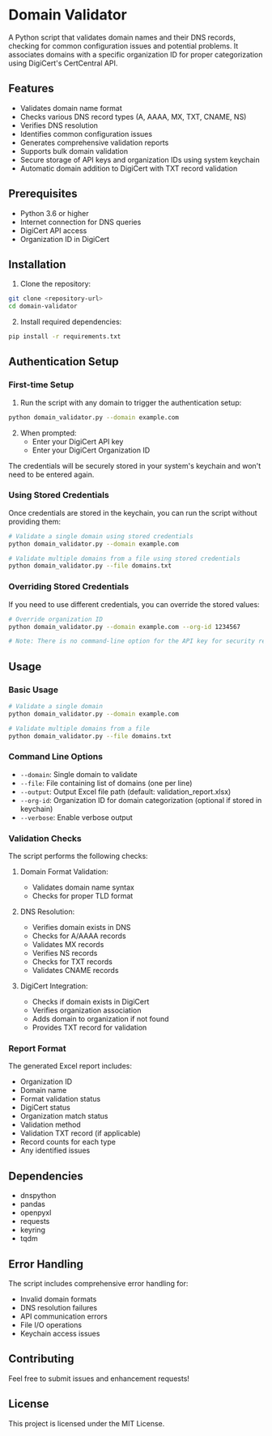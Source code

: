 # Domain Validator

A Python script that validates domain names and their DNS records, checking for common configuration issues and potential problems. It associates domains with a specific organization ID for proper categorization using DigiCert's CertCentral API.

## Features

- Validates domain name format
- Checks various DNS record types (A, AAAA, MX, TXT, CNAME, NS)
- Verifies DNS resolution
- Identifies common configuration issues
- Generates comprehensive validation reports
- Supports bulk domain validation
- Secure storage of API keys and organization IDs using system keychain
- Automatic domain addition to DigiCert with TXT record validation

## Prerequisites

- Python 3.6 or higher
- Internet connection for DNS queries
- DigiCert API access
- Organization ID in DigiCert

## Installation

1. Clone the repository:
```bash
git clone <repository-url>
cd domain-validator
```

2. Install required dependencies:
```bash
pip install -r requirements.txt
```

## Authentication Setup

### First-time Setup

1. Run the script with any domain to trigger the authentication setup:
```bash
python domain_validator.py --domain example.com
```

2. When prompted:
   - Enter your DigiCert API key
   - Enter your DigiCert Organization ID

The credentials will be securely stored in your system's keychain and won't need to be entered again.

### Using Stored Credentials

Once credentials are stored in the keychain, you can run the script without providing them:

```bash
# Validate a single domain using stored credentials
python domain_validator.py --domain example.com

# Validate multiple domains from a file using stored credentials
python domain_validator.py --file domains.txt
```

### Overriding Stored Credentials

If you need to use different credentials, you can override the stored values:

```bash
# Override organization ID
python domain_validator.py --domain example.com --org-id 1234567

# Note: There is no command-line option for the API key for security reasons
```

## Usage

### Basic Usage

```bash
# Validate a single domain
python domain_validator.py --domain example.com

# Validate multiple domains from a file
python domain_validator.py --file domains.txt
```

### Command Line Options

- `--domain`: Single domain to validate
- `--file`: File containing list of domains (one per line)
- `--output`: Output Excel file path (default: validation_report.xlsx)
- `--org-id`: Organization ID for domain categorization (optional if stored in keychain)
- `--verbose`: Enable verbose output

### Validation Checks

The script performs the following checks:

1. Domain Format Validation:
   - Validates domain name syntax
   - Checks for proper TLD format

2. DNS Resolution:
   - Verifies domain exists in DNS
   - Checks for A/AAAA records
   - Validates MX records
   - Verifies NS records
   - Checks for TXT records
   - Validates CNAME records

3. DigiCert Integration:
   - Checks if domain exists in DigiCert
   - Verifies organization association
   - Adds domain to organization if not found
   - Provides TXT record for validation

### Report Format

The generated Excel report includes:

- Organization ID
- Domain name
- Format validation status
- DigiCert status
- Organization match status
- Validation method
- Validation TXT record (if applicable)
- Record counts for each type
- Any identified issues

## Dependencies

- dnspython
- pandas
- openpyxl
- requests
- keyring
- tqdm

## Error Handling

The script includes comprehensive error handling for:
- Invalid domain formats
- DNS resolution failures
- API communication errors
- File I/O operations
- Keychain access issues

## Contributing

Feel free to submit issues and enhancement requests!

## License

This project is licensed under the MIT License. 